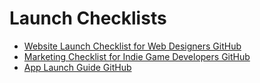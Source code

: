 # Launch Checklists

* [Website Launch Checklist for Web Designers GitHub](https://github.com/tutsplus/Website-Launch-Checklist-for-Web-Designers)
* [Marketing Checklist for Indie Game Developers GitHub](https://github.com/tutsplus/Marketing-Checklist-For-Indie-Game-Developers)
* [App Launch Guide GitHub](https://github.com/adamwulf/app-launch-guide) 
